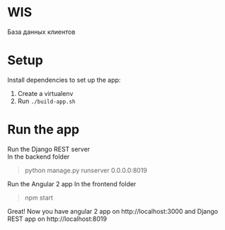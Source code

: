 # WIS
База данных клиентов

# Setup
Install dependencies to set up the app:  
1) Create a virtualenv  
2) Run `./build-app.sh`  

# Run the app
Run the Django REST server  
In the backend folder  
> python manage.py runserver 0.0.0.0:8019

Run the Angular 2 app
In the frontend folder
> npm start

Great! Now you have angular 2 app on http://localhost:3000 and Django REST app on http://localhost:8019
